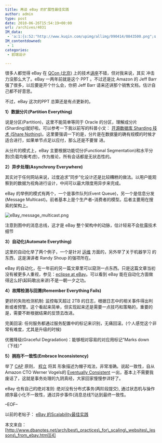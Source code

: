 ```yaml
---
title: 再谈 eBay 的扩展性最佳实践
author: admin
type: post
date: 2010-06-26T15:54:19+00:00
url: /archives/4031
IM_data:
 - 'a:1:{s:52:"http://www.kuqin.com/upimg/allimg/090414/0843500.png";s:52:"http://www.kuqin.com/upimg/allimg/090414/0843500.png";}'
IM_contentdowned:
 - 1
categories:
 - 前端设计

---
```

很多人都觉得 eBay 在 [QCon (北京)][1] 上的技术[讲座][2]不错，但对我来说，其实 冲击力没那么大了。eBay 一两年前就是这个 PPT 。不过还是比 Amazon 的 Jeff Barr 强了很多，以后要是开个什么会，你把 Jeff Barr 请来还讲那个销售文档，估计自己都不好意思。

不过，eBay 这次的PPT 总算还是有点更新的。

**1）数据分片(Partition Everything)**

说是分区(Partition)，这里不能简单等同于 Oracle 的分区，理解成分片(Sharding)就好啦。可以参考一下我以前写的科普小文： [开源数据库 Sharding 技术 (Share Nothing)](http://www.kuqin.com/database/20080825/15070.html)。这里要强调一下的是，分片是在数据量的确有规模的时候才适合进行，如果单节点足以应付，那么还是不要冒 进。

从分片的模式上，eBay 主要根据功能切分(Functional Segmentation)和水平分割(负载均衡考虑)，作为推论，所有会话都是无状态性的。

**2）异步处理(Asynchrony Everywhere)**

其实对于任何网站来说，过度追求”同步”化设计还是比较糟糕的做法。以用户能观察到的数据为视角进行设计，中间可以最大限度用异步来完成。

eBay 的举例的模式有两个，一个是事件队列(Event Queue)，另一个是信息分发(Message Multicast)。前者基本上是个生产者–消费者的模型。后者主要用在搜索的架构上。

![eBay_message_multicast.png](http://www.kuqin.com/upimg/allimg/090414/0843500.png)

注意到图中的消息总线，这才是 eBay 整个架构中的动脉，估计轻易不会批露技术细节

**3）自动化(Automate Everything)**

这里的自动化举了两个例子，一个是针对 [运维](http://www.kuqin.com/web/20081212/30509.html) 方面的，另外举了关于机器学习 的东西，这是演讲者 Randy Shoup 的强项所在。

eBay 的自动化，在一年前的另一篇文章里可以窥测一点东西。只是这篇文章当初没有被更多人重视，参见：[eclipse at eBay][3]。可以看到 eBay 能在自动化方面做得这么好(起码敢出来讲)不是一朝一夕之功。

**4）故障检测与回溯(Remember Everything Fails)**

更好的失败检测机制: 监控每天超过 2TB 的日志，根据日志中的相关事件得出判断或者预警。这个看起来简单，但实现起来还是需要一点技巧和策略的，重要的是，需要不断根据结果的反馈去改进。

完美回滚: 任何服务都通过服务配置中的标记来识别，无痛回滚。(个人感觉这个非常有难度，尤其是升级的时候)

优雅降级(Graceful Degradation)：能够相对容易的对应用标记”Marks down（下线）”

**5）拥抱不一致性(Embrace Inconsistency)**

举了 [CAP](http://www.kuqin.com/system-analysis/20080728/12659.html) 原则， [程立](http://www.kuqin.com/system-analysis/20080718/11570.html) 将其 形象描述为帽子戏法，非常准确。说起一致性，自从 Amazon CTO Werner Vogels的 [Eventually Consistent](http://www.dbanotes.net/arch/Eventually%20Consistent) 一出，基本上不需要我废话了，这就是事务处理的九阴真经，大家回家慢慢参详好了。

eBay 也有自己的绝对准则: 绝对没有分布式事务(两阶段提交), 通过状态机与操作顺序最小化不一致性，通过异步事件(消息总线?)达到最终一致性。

–EOF–

以前的老帖子： [eBay 的Scalability最佳实践](http://www.kuqin.com/system-analysis/20080613/9485.html)

本文来自：[http://www.dbanotes.net/arch/best\_practices\_for\_scaling\_websites\_lessons\_from_ebay.html][4]

 [1]: http://www.qconbeijing.com/
 [2]: http://qconbeijing.com/Speaker.aspx?Id=8
 [3]: http://www.ibm.com/developerworks/opensource/library/os-eclipse-ebay1/
 [4]: http://www.dbanotes.net/arch/best_practices_for_scaling_websites_lessons_from_ebay.html